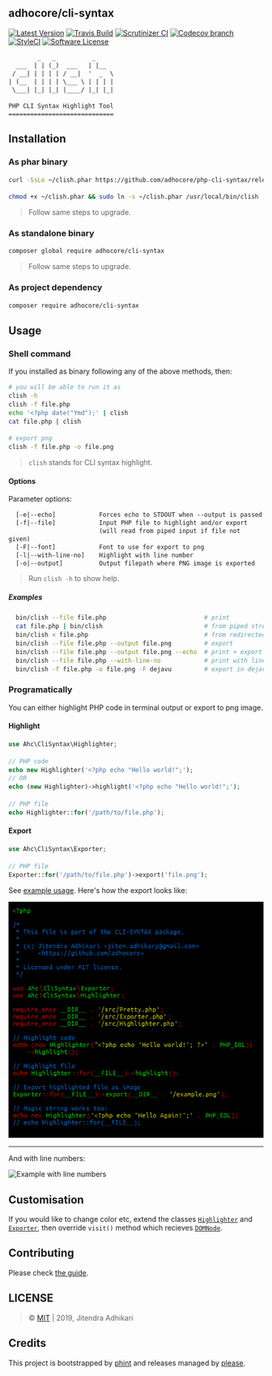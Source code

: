 ## adhocore/cli-syntax

[![Latest Version](https://img.shields.io/github/release/adhocore/php-cli-syntax.svg?style=flat-square)](https://github.com/adhocore/php-cli-syntax/releases)
[![Travis Build](https://img.shields.io/travis/com/adhocore/php-cli-syntax.svg?branch=master&style=flat-square)](https://travis-ci.com/adhocore/php-cli-syntax?branch=master)
[![Scrutinizer CI](https://img.shields.io/scrutinizer/g/adhocore/php-cli-syntax.svg?style=flat-square)](https://scrutinizer-ci.com/g/adhocore/php-cli-syntax/?branch=master)
[![Codecov branch](https://img.shields.io/codecov/c/github/adhocore/php-cli-syntax/master.svg?style=flat-square)](https://codecov.io/gh/adhocore/php-cli-syntax)
[![StyleCI](https://styleci.io/repos/229348504/shield)](https://styleci.io/repos/229348504)
[![Software License](https://img.shields.io/badge/license-MIT-brightgreen.svg?style=flat-square)](./LICENSE)


```
        _   _          _
  ___  | | (_)  ___   | |__
 / __| | | | | / __|  '  _  \
| (__  | | | | \___ \ | | | |
 \___| |_| |_| |____/ |_| |_|

PHP CLI Syntax Highlight Tool
=============================
```

## Installation

### As phar binary

```sh
curl -SsLo ~/clish.phar https://github.com/adhocore/php-cli-syntax/releases/latest/download/clish.phar

chmod +x ~/clish.phar && sudo ln -s ~/clish.phar /usr/local/bin/clish
```
> Follow same steps to upgrade.

### As standalone binary

```sh
composer global require adhocore/cli-syntax
```
> Follow same steps to upgrade.

### As project dependency
```bash
composer require adhocore/cli-syntax
```

## Usage

### Shell command

If you installed as binary following any of the above methods, then:

```sh
# you will be able to run it as
clish -h
clish -f file.php
echo '<?php date("Ymd");' | clish
cat file.php | clish

# export png
clish -f file.php -o file.png
```

> `clish` stands for CLI syntax highlight.

#### Options

Parameter options:

```
  [-e|--echo]            Forces echo to STDOUT when --output is passed
  [-f|--file]            Input PHP file to highlight and/or export
                         (will read from piped input if file not given)
  [-F|--font]            Font to use for export to png
  [-l|--with-line-no]    Highlight with line number
  [-o|--output]          Output filepath where PNG image is exported
```

> Run `clish -h` to show help.

##### Examples

```sh
  bin/clish --file file.php                           # print
  cat file.php | bin/clish                            # from piped stream
  bin/clish < file.php                                # from redirected stdin
  bin/clish --file file.php --output file.png         # export
  bin/clish --file file.php --output file.png --echo  # print + export
  bin/clish --file file.php --with-line-no            # print with lineno
  bin/clish -f file.php -o file.png -F dejavu         # export in dejavu font
```

### Programatically

You can either highlight PHP code in terminal output or export to png image.

#### Highlight

```php
use Ahc\CliSyntax\Highlighter;

// PHP code
echo new Highlighter('<?php echo "Hello world!";');
// OR
echo (new Highlighter)->highlight('<?php echo "Hello world!";');

// PHP file
echo Highlighter::for('/path/to/file.php');
```

#### Export

```php
use Ahc\CliSyntax\Exporter;

// PHP file
Exporter::for('/path/to/file.php')->export('file.png');
```

See [example usage](./example.php). Here's how the export looks like:

![adhocore/cli-syntax](./example.png)

---
And with line numbers:

![Example with line numbers](https://imgur.com/Jqiydf8.png)

## Customisation

If you would like to change color etc, extend the classes
[`Highlighter`](./src/Highlighter.php) and [`Exporter`](./src/Exporter.php),
then override `visit()` method which recieves [`DOMNode`](https://php.net/DOMNode).

## Contributing

Please check [the guide](./CONTRIBUTING.md).

## LICENSE

> &copy; [MIT](./LICENSE) | 2019, Jitendra Adhikari

## Credits

This project is bootstrapped by [phint](https://github.com/adhocore/phint)
and releases managed by [please](https://github.com/adhocore/please).
